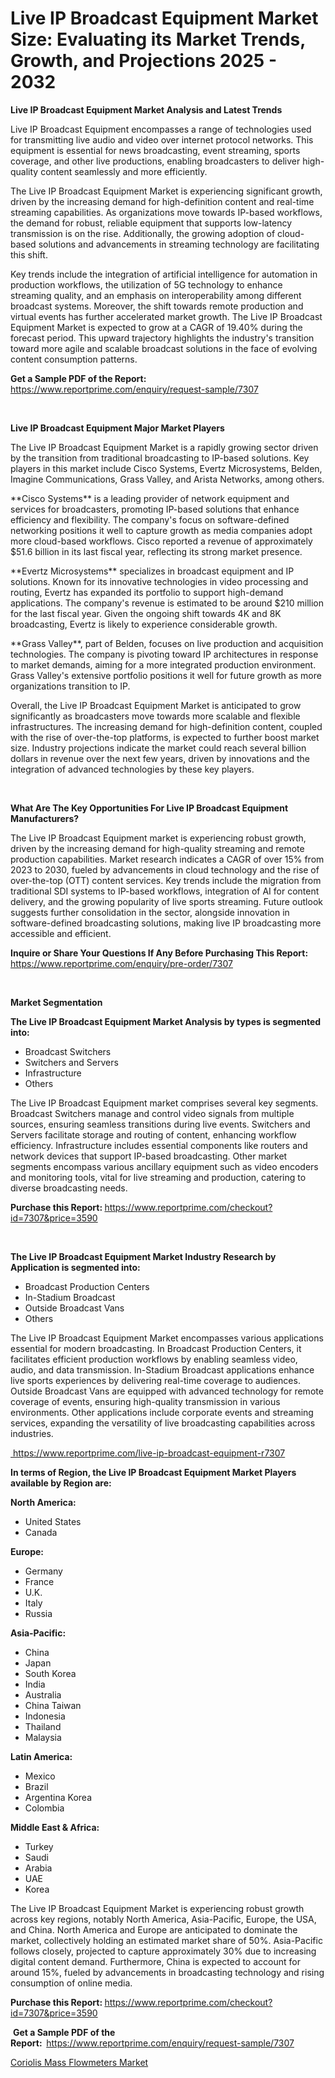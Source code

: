 <p><h1>Live IP Broadcast Equipment Market Size: Evaluating its Market Trends, Growth, and Projections 2025 - 2032</h1></p><p><strong>Live IP Broadcast Equipment Market Analysis and Latest Trends</strong></p>
<p><p>Live IP Broadcast Equipment encompasses a range of technologies used for transmitting live audio and video over internet protocol networks. This equipment is essential for news broadcasting, event streaming, sports coverage, and other live productions, enabling broadcasters to deliver high-quality content seamlessly and more efficiently. </p><p>The Live IP Broadcast Equipment Market is experiencing significant growth, driven by the increasing demand for high-definition content and real-time streaming capabilities. As organizations move towards IP-based workflows, the demand for robust, reliable equipment that supports low-latency transmission is on the rise. Additionally, the growing adoption of cloud-based solutions and advancements in streaming technology are facilitating this shift.</p><p>Key trends include the integration of artificial intelligence for automation in production workflows, the utilization of 5G technology to enhance streaming quality, and an emphasis on interoperability among different broadcast systems. Moreover, the shift towards remote production and virtual events has further accelerated market growth. The Live IP Broadcast Equipment Market is expected to grow at a CAGR of 19.40% during the forecast period. This upward trajectory highlights the industry's transition toward more agile and scalable broadcast solutions in the face of evolving content consumption patterns.</p></p>
<p><strong>Get a Sample PDF of the Report:&nbsp;</strong> <a href="https://www.reportprime.com/enquiry/request-sample/7307?utm_campaign=2631&utm_medium=2&utm_source=Github&utm_content=ia&utm_term=19032025&utm_id=live-ip-broadcast-equipment">https://www.reportprime.com/enquiry/request-sample/7307</a></p>
<p>&nbsp;</p>
<p><strong>Live IP Broadcast Equipment Major Market Players</strong></p>
<p><p>The Live IP Broadcast Equipment Market is a rapidly growing sector driven by the transition from traditional broadcasting to IP-based solutions. Key players in this market include Cisco Systems, Evertz Microsystems, Belden, Imagine Communications, Grass Valley, and Arista Networks, among others.</p><p>**Cisco Systems** is a leading provider of network equipment and services for broadcasters, promoting IP-based solutions that enhance efficiency and flexibility. The company's focus on software-defined networking positions it well to capture growth as media companies adopt more cloud-based workflows. Cisco reported a revenue of approximately $51.6 billion in its last fiscal year, reflecting its strong market presence.</p><p>**Evertz Microsystems** specializes in broadcast equipment and IP solutions. Known for its innovative technologies in video processing and routing, Evertz has expanded its portfolio to support high-demand applications. The company's revenue is estimated to be around $210 million for the last fiscal year. Given the ongoing shift towards 4K and 8K broadcasting, Evertz is likely to experience considerable growth.</p><p>**Grass Valley**, part of Belden, focuses on live production and acquisition technologies. The company is pivoting toward IP architectures in response to market demands, aiming for a more integrated production environment. Grass Valley's extensive portfolio positions it well for future growth as more organizations transition to IP.</p><p>Overall, the Live IP Broadcast Equipment Market is anticipated to grow significantly as broadcasters move towards more scalable and flexible infrastructures. The increasing demand for high-definition content, coupled with the rise of over-the-top platforms, is expected to further boost market size. Industry projections indicate the market could reach several billion dollars in revenue over the next few years, driven by innovations and the integration of advanced technologies by these key players.</p></p>
<p>&nbsp;</p>
<p><strong>What Are The Key Opportunities For Live IP Broadcast Equipment Manufacturers?</strong></p>
<p><p>The Live IP Broadcast Equipment market is experiencing robust growth, driven by the increasing demand for high-quality streaming and remote production capabilities. Market research indicates a CAGR of over 15% from 2023 to 2030, fueled by advancements in cloud technology and the rise of over-the-top (OTT) content services. Key trends include the migration from traditional SDI systems to IP-based workflows, integration of AI for content delivery, and the growing popularity of live sports streaming. Future outlook suggests further consolidation in the sector, alongside innovation in software-defined broadcasting solutions, making live IP broadcasting more accessible and efficient.</p></p>
<p><strong>Inquire or Share Your Questions If Any Before Purchasing This Report:</strong> <a href="https://www.reportprime.com/enquiry/pre-order/7307?utm_campaign=2631&utm_medium=2&utm_source=Github&utm_content=ia&utm_term=19032025&utm_id=live-ip-broadcast-equipment">https://www.reportprime.com/enquiry/pre-order/7307</a></p>
<p>&nbsp;</p>
<p><strong>Market Segmentation</strong></p>
<p><strong>The Live IP Broadcast Equipment Market Analysis by types is segmented into:</strong></p>
<p><ul><li>Broadcast Switchers</li><li>Switchers and Servers</li><li>Infrastructure</li><li>Others</li></ul></p>
<p><p>The Live IP Broadcast Equipment market comprises several key segments. Broadcast Switchers manage and control video signals from multiple sources, ensuring seamless transitions during live events. Switchers and Servers facilitate storage and routing of content, enhancing workflow efficiency. Infrastructure includes essential components like routers and network devices that support IP-based broadcasting. Other market segments encompass various ancillary equipment such as video encoders and monitoring tools, vital for live streaming and production, catering to diverse broadcasting needs.</p></p>
<p><strong>Purchase this Report:&nbsp;</strong><a href="https://www.reportprime.com/checkout?id=7307&price=3590&utm_campaign=2631&utm_medium=2&utm_source=Github&utm_content=ia&utm_term=19032025&utm_id=live-ip-broadcast-equipment">https://www.reportprime.com/checkout?id=7307&price=3590</a></p>
<p>&nbsp;</p>
<p><strong>The Live IP Broadcast Equipment Market Industry Research by Application is segmented into:</strong></p>
<p><ul><li>Broadcast Production Centers</li><li>In-Stadium Broadcast</li><li>Outside Broadcast Vans</li><li>Others</li></ul></p>
<p><p>The Live IP Broadcast Equipment Market encompasses various applications essential for modern broadcasting. In Broadcast Production Centers, it facilitates efficient production workflows by enabling seamless video, audio, and data transmission. In-Stadium Broadcast applications enhance live sports experiences by delivering real-time coverage to audiences. Outside Broadcast Vans are equipped with advanced technology for remote coverage of events, ensuring high-quality transmission in various environments. Other applications include corporate events and streaming services, expanding the versatility of live broadcasting capabilities across industries.</p></p>
<p><a href="https://www.reportprime.com/live-ip-broadcast-equipment-r7307?utm_campaign=2631&utm_medium=2&utm_source=Github&utm_content=ia&utm_term=19032025&utm_id=live-ip-broadcast-equipment">&nbsp;https://www.reportprime.com/live-ip-broadcast-equipment-r7307</a></p>
<p><strong>In terms of Region, the Live IP Broadcast Equipment Market Players available by Region are:</strong></p>
<p>
    <p> <strong> North America: </strong>
        <ul>
            <li>United States</li>
            <li>Canada</li>
        </ul>
        </p> 
    <p> <strong> Europe: </strong>
        <ul>
            <li>Germany</li>
            <li>France</li>
            <li>U.K.</li>
            <li>Italy</li>
            <li>Russia</li>
        </ul>
        </p> 
    <p> <strong> Asia-Pacific: </strong>
        <ul>
            <li>China</li>
            <li>Japan</li>
            <li>South Korea</li>
            <li>India</li>
            <li>Australia</li>
            <li>China Taiwan</li>
            <li>Indonesia</li>
            <li>Thailand</li>
            <li>Malaysia</li>
        </ul>
        </p> 
    <p> <strong> Latin America: </strong>
        <ul>
            <li>Mexico</li>
            <li>Brazil</li>
            <li>Argentina Korea</li>
            <li>Colombia</li>
        </ul>
        </p> 
    <p> <strong> Middle East & Africa: </strong>
        <ul>
            <li>Turkey</li>
            <li>Saudi</li>
            <li>Arabia</li>
            <li>UAE</li>
            <li>Korea</li>
        </ul>
    </p>
    </p>
<p><p>The Live IP Broadcast Equipment Market is experiencing robust growth across key regions, notably North America, Asia-Pacific, Europe, the USA, and China. North America and Europe are anticipated to dominate the market, collectively holding an estimated market share of 50%. Asia-Pacific follows closely, projected to capture approximately 30% due to increasing digital content demand. Furthermore, China is expected to account for around 15%, fueled by advancements in broadcasting technology and rising consumption of online media.</p></p>
<p><strong>Purchase this Report: </strong><a href="https://www.reportprime.com/checkout?id=7307&price=3590&utm_campaign=2631&utm_medium=2&utm_source=Github&utm_content=ia&utm_term=19032025&utm_id=live-ip-broadcast-equipment">https://www.reportprime.com/checkout?id=7307&price=3590</a></p>
<p>&nbsp;<strong>Get a Sample PDF of the Report:&nbsp;&nbsp;</strong><a href="https://www.reportprime.com/enquiry/request-sample/7307?utm_campaign=2631&utm_medium=2&utm_source=Github&utm_content=ia&utm_term=19032025&utm_id=live-ip-broadcast-equipment">https://www.reportprime.com/enquiry/request-sample/7307</a></p>
<p><strong></strong></p>
<p><p><a href="https://github.com/rahu1506/Market-Research-Report-List-7/blob/main/coriolis-mass-flowmeters-market.md?utm_campaign=2631&utm_medium=2&utm_source=Github&utm_content=ia&utm_term=19032025&utm_id=live-ip-broadcast-equipment">Coriolis Mass Flowmeters Market</a></p></p>